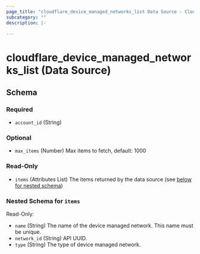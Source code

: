 ```yaml
---
page_title: "cloudflare_device_managed_networks_list Data Source - Cloudflare"
subcategory: ""
description: |-
  
---
```


# cloudflare_device_managed_networks_list (Data Source)




<!-- schema generated by tfplugindocs -->
## Schema

### Required

- `account_id` (String)

### Optional

- `max_items` (Number) Max items to fetch, default: 1000

### Read-Only

- `items` (Attributes List) The items returned by the data source (see [below for nested schema](#nestedatt--items))

<a id="nestedatt--items"></a>
### Nested Schema for `items`

Read-Only:

- `name` (String) The name of the device managed network. This name must be unique.
- `network_id` (String) API UUID.
- `type` (String) The type of device managed network.


